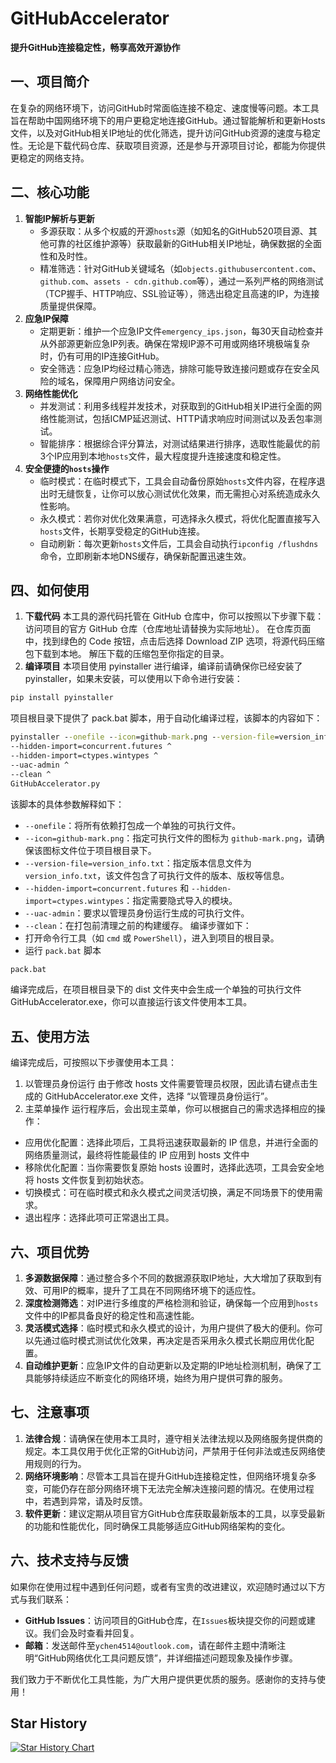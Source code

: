 # GitHubAccelerator

**提升GitHub连接稳定性，畅享高效开源协作**

## 一、项目简介
在复杂的网络环境下，访问GitHub时常面临连接不稳定、速度慢等问题。本工具旨在帮助中国网络环境下的用户更稳定地连接GitHub。通过智能解析和更新Hosts文件，以及对GitHub相关IP地址的优化筛选，提升访问GitHub资源的速度与稳定性。无论是下载代码仓库、获取项目资源，还是参与开源项目讨论，都能为你提供更稳定的网络支持。

## 二、核心功能
1. **智能IP解析与更新**
    - 多源获取：从多个权威的开源`hosts`源（如知名的GitHub520项目源、其他可靠的社区维护源等）获取最新的GitHub相关IP地址，确保数据的全面性和及时性。
    - 精准筛选：针对GitHub关键域名（如`objects.githubusercontent.com`、`github.com`、`assets - cdn.github.com`等），通过一系列严格的网络测试（TCP握手、HTTP响应、SSL验证等），筛选出稳定且高速的IP，为连接质量提供保障。
2. **应急IP保障**
    - 定期更新：维护一个应急IP文件`emergency_ips.json`，每30天自动检查并从外部源更新应急IP列表。确保在常规IP源不可用或网络环境极端复杂时，仍有可用的IP连接GitHub。
    - 安全筛选：应急IP均经过精心筛选，排除可能导致连接问题或存在安全风险的域名，保障用户网络访问安全。
3. **网络性能优化**
    - 并发测试：利用多线程并发技术，对获取到的GitHub相关IP进行全面的网络性能测试，包括ICMP延迟测试、HTTP请求响应时间测试以及丢包率测试。
    - 智能排序：根据综合评分算法，对测试结果进行排序，选取性能最优的前3个IP应用到本地`hosts`文件，最大程度提升连接速度和稳定性。
4. **安全便捷的`hosts`操作**
    - 临时模式：在临时模式下，工具会自动备份原始`hosts`文件内容，在程序退出时无缝恢复，让你可以放心测试优化效果，而无需担心对系统造成永久性影响。
    - 永久模式：若你对优化效果满意，可选择永久模式，将优化配置直接写入`hosts`文件，长期享受稳定的GitHub连接。
    - 自动刷新：每次更新`hosts`文件后，工具会自动执行`ipconfig /flushdns`命令，立即刷新本地DNS缓存，确保新配置迅速生效。

## 四、如何使用
1. **下载代码**
本工具的源代码托管在 GitHub 仓库中，你可以按照以下步骤下载：
访问项目的官方 GitHub 仓库（仓库地址请替换为实际地址）。
在仓库页面中，找到绿色的 Code 按钮，点击后选择 Download ZIP 选项，将源代码压缩包下载到本地。
解压下载的压缩包至你指定的目录。
2. **编译项目**
本项目使用 pyinstaller 进行编译，编译前请确保你已经安装了 pyinstaller，如果未安装，可以使用以下命令进行安装：
```bash
pip install pyinstaller
```
项目根目录下提供了 pack.bat 脚本，用于自动化编译过程，该脚本的内容如下：
```bat
pyinstaller --onefile --icon=github-mark.png --version-file=version_info.txt ^
--hidden-import=concurrent.futures ^
--hidden-import=ctypes.wintypes ^
--uac-admin ^
--clean ^
GitHubAccelerator.py
```
该脚本的具体参数解释如下：
 - `--onefile`：将所有依赖打包成一个单独的可执行文件。
 - `--icon=github-mark.png`：指定可执行文件的图标为 `github-mark.png`，请确保该图标文件位于项目根目录下。
 - `--version-file=version_info.txt`：指定版本信息文件为 `version_info.txt`，该文件包含了可执行文件的版本、版权等信息。
 - `--hidden-import=concurrent.futures` 和 `--hidden-import=ctypes.wintypes`：指定需要隐式导入的模块。
 - `--uac-admin`：要求以管理员身份运行生成的可执行文件。
 - `--clean`：在打包前清理之前的构建缓存。
编译步骤如下：
 - 打开命令行工具（如 `cmd` 或 `PowerShell`），进入到项目的根目录。
 - 运行 `pack.bat` 脚本
```bash
pack.bat
```
编译完成后，在项目根目录下的 dist 文件夹中会生成一个单独的可执行文件 GitHubAccelerator.exe，你可以直接运行该文件使用本工具。

## 五、使用方法
编译完成后，可按照以下步骤使用本工具：
1. 以管理员身份运行
由于修改 hosts 文件需要管理员权限，因此请右键点击生成的 GitHubAccelerator.exe 文件，选择 “以管理员身份运行”。
2. 主菜单操作
运行程序后，会出现主菜单，你可以根据自己的需求选择相应的操作：
 - 应用优化配置：选择此项后，工具将迅速获取最新的 IP 信息，并进行全面的网络质量测试，最终将性能最佳的 IP 应用到 hosts 文件中
 - 移除优化配置：当你需要恢复原始 hosts 设置时，选择此选项，工具会安全地将 hosts 文件恢复到初始状态。
 - 切换模式：可在临时模式和永久模式之间灵活切换，满足不同场景下的使用需求。
 - 退出程序：选择此项可正常退出工具。

## 六、项目优势
1. **多源数据保障**：通过整合多个不同的数据源获取IP地址，大大增加了获取到有效、可用IP的概率，提升了工具在不同网络环境下的适应性。
2. **深度检测筛选**：对IP进行多维度的严格检测和验证，确保每一个应用到`hosts`文件中的IP都具备良好的稳定性和高速性能。
3. **灵活模式选择**：临时模式和永久模式的设计，为用户提供了极大的便利。你可以先通过临时模式测试优化效果，再决定是否采用永久模式长期应用优化配置。
4. **自动维护更新**：应急IP文件的自动更新以及定期的IP地址检测机制，确保了工具能够持续适应不断变化的网络环境，始终为用户提供可靠的服务。

## 七、注意事项
1. **法律合规**：请确保在使用本工具时，遵守相关法律法规以及网络服务提供商的规定。本工具仅用于优化正常的GitHub访问，严禁用于任何非法或违反网络使用规则的行为。
2. **网络环境影响**：尽管本工具旨在提升GitHub连接稳定性，但网络环境复杂多变，可能仍存在部分网络环境下无法完全解决连接问题的情况。在使用过程中，若遇到异常，请及时反馈。
3. **软件更新**：建议定期从项目官方GitHub仓库获取最新版本的工具，以享受最新的功能和性能优化，同时确保工具能够适应GitHub网络架构的变化。

## 六、技术支持与反馈
如果你在使用过程中遇到任何问题，或者有宝贵的改进建议，欢迎随时通过以下方式与我们联系：
- **GitHub Issues**：访问项目的GitHub仓库，在`Issues`板块提交你的问题或建议。我们会及时查看并回复。
- **邮箱**：发送邮件至`ychen4514@outlook.com`，请在邮件主题中清晰注明“GitHub网络优化工具问题反馈”，并详细描述问题现象及操作步骤。

我们致力于不断优化工具性能，为广大用户提供更优质的服务。感谢你的支持与使用！ 

## Star History
[![Star History Chart](https://api.star-history.com/svg?repos=EveGlowLuna/GitHubAccelerator&type=Date)](https://star-history.com/#EveGlowLuna/GitHubAccelerator&Date) 